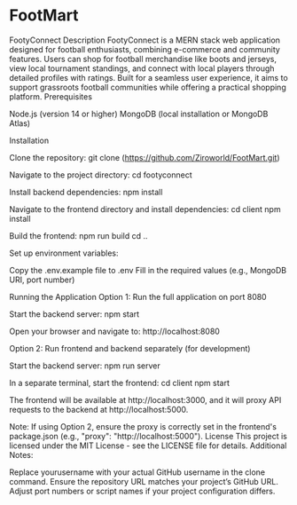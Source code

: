 # FootMart
FootyConnect
Description
FootyConnect is a MERN stack web application designed for football enthusiasts, combining e-commerce and community features. Users can shop for football merchandise like boots and jerseys, view local tournament standings, and connect with local players through detailed profiles with ratings. Built for a seamless user experience, it aims to support grassroots football communities while offering a practical shopping platform.
Prerequisites

Node.js (version 14 or higher)
MongoDB (local installation or MongoDB Atlas)

Installation

Clone the repository:
git clone (https://github.com/Ziroworld/FootMart.git)


Navigate to the project directory:
cd footyconnect


Install backend dependencies:
npm install


Navigate to the frontend directory and install dependencies:
cd client
npm install


Build the frontend:
npm run build
cd ..


Set up environment variables:

Copy the .env.example file to .env
Fill in the required values (e.g., MongoDB URI, port number)



Running the Application
Option 1: Run the full application on port 8080

Start the backend server:
npm start


Open your browser and navigate to:
http://localhost:8080



Option 2: Run frontend and backend separately (for development)

Start the backend server:
npm run server


In a separate terminal, start the frontend:
cd client
npm start


The frontend will be available at http://localhost:3000, and it will proxy API requests to the backend at http://localhost:5000.


Note: If using Option 2, ensure the proxy is correctly set in the frontend's package.json (e.g., "proxy": "http://localhost:5000").
License
This project is licensed under the MIT License - see the LICENSE file for details.
Additional Notes:

Replace yourusername with your actual GitHub username in the clone command.
Ensure the repository URL matches your project’s GitHub URL.
Adjust port numbers or script names if your project configuration differs.

